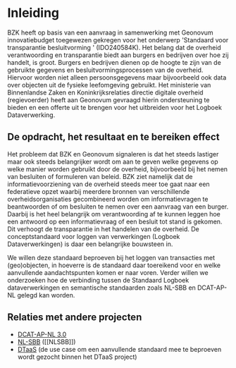 # Inleiding

BZK heeft op basis van een aanvraag in samenwerking met Geonovum innovatiebudget toegewezen gekregen voor het onderwerp 'Standaard voor transparantie besluitvorming ' (IDO240584K). Het belang dat de overheid verantwoording en transparantie biedt aan burgers en bedrijven over hoe zij handelt, is groot. Burgers en bedrijven dienen op de hoogte te zijn van de gebruikte gegevens en besluitvormingsprocessen van de overheid. Hiervoor worden niet alleen persoonsgegevens maar bijvoorbeeld ook data over objecten uit de fysieke leefomgeving gebruikt. Het ministerie van Binnenlandse Zaken en Koninkrijksrelaties directie digitale overheid (regievoerder) heeft aan Geonovum gevraagd hierin ondersteuning te bieden en een offerte uit te brengen voor het uitbreiden voor het Logboek Dataverwerking.

## De opdracht, het resultaat en te bereiken effect

Het probleem dat BZK en Geonovum signaleren is dat het steeds lastiger maar ook steeds belangrijker wordt om aan te geven welke gegevens op welke manier worden gebruikt door de overheid, bijvoorbeeld bij het nemen van besluiten of formuleren van beleid. BZK ziet namelijk dat de informatievoorziening van de overheid steeds meer toe gaat naar een federatieve opzet waarbij meerdere bronnen van verschillende overheidsorganisaties gecombineerd worden om informatievragen te beantwoorden of om besluiten te nemen over een aanvraag van een burger. Daarbij is het heel belangrijk om verantwoording af te kunnen leggen hoe een antwoord op een informatievraag of een besluit tot stand is gekomen. Dit verhoogt de transparantie in het handelen van de overheid. De conceptstandaard voor loggen van verwerkingen (Logboek Dataverwerkingen) is daar een belangrijke bouwsteen in.

We willen deze standaard beproeven bij het loggen van transacties met (geo)objecten, in hoeverre is de standaard daar toereikend voor en welke aanvullende aandachtspunten komen er naar voren. Verder willen we onderzoeken hoe de verbinding tussen de Standaard Logboek dataverwerkingen en semantische standaarden zoals NL-SBB en DCAT-AP-NL gelegd kan worden.

## Relaties met andere projecten

- [DCAT-AP-NL 3.0](https://docs.geostandaarden.nl/dcat/dcat-ap-nl30)
- [NL-SBB](https://geonovum.github.io/NL-SBB/) ([[NLSBB]])
- [DTaaS](https://www.geonovum.nl/over-geonovum/actueel/werken-aan-digital-twin-as-a-service) (de use case om een aanvullende standaard mee te beproeven wordt gezocht binnen het DTaaS project)
